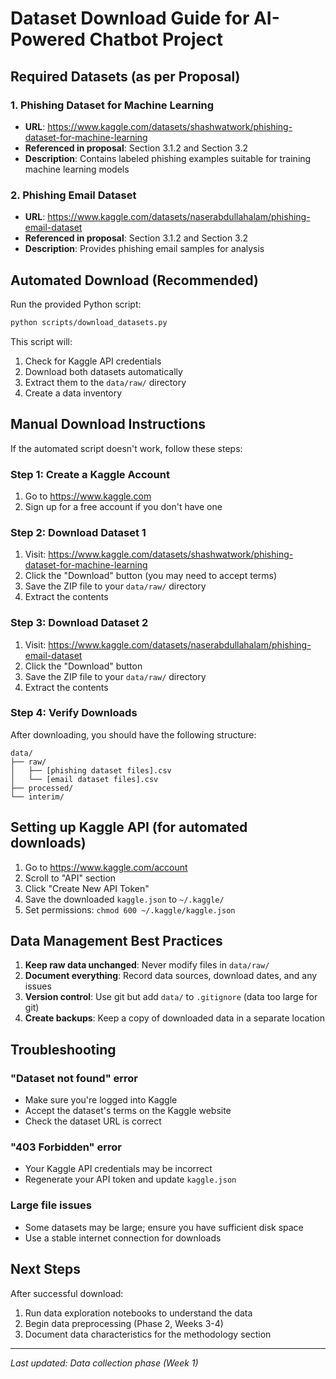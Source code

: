 # Dataset Download Guide for AI-Powered Chatbot Project

## Required Datasets (as per Proposal)

### 1. Phishing Dataset for Machine Learning
- **URL**: https://www.kaggle.com/datasets/shashwatwork/phishing-dataset-for-machine-learning
- **Referenced in proposal**: Section 3.1.2 and Section 3.2
- **Description**: Contains labeled phishing examples suitable for training machine learning models

### 2. Phishing Email Dataset  
- **URL**: https://www.kaggle.com/datasets/naserabdullahalam/phishing-email-dataset
- **Referenced in proposal**: Section 3.1.2 and Section 3.2
- **Description**: Provides phishing email samples for analysis

## Automated Download (Recommended)

Run the provided Python script:
```bash
python scripts/download_datasets.py
```

This script will:
1. Check for Kaggle API credentials
2. Download both datasets automatically
3. Extract them to the `data/raw/` directory
4. Create a data inventory

## Manual Download Instructions

If the automated script doesn't work, follow these steps:

### Step 1: Create a Kaggle Account
1. Go to https://www.kaggle.com
2. Sign up for a free account if you don't have one

### Step 2: Download Dataset 1
1. Visit: https://www.kaggle.com/datasets/shashwatwork/phishing-dataset-for-machine-learning
2. Click the "Download" button (you may need to accept terms)
3. Save the ZIP file to your `data/raw/` directory
4. Extract the contents

### Step 3: Download Dataset 2
1. Visit: https://www.kaggle.com/datasets/naserabdullahalam/phishing-email-dataset
2. Click the "Download" button
3. Save the ZIP file to your `data/raw/` directory
4. Extract the contents

### Step 4: Verify Downloads
After downloading, you should have the following structure:
```
data/
├── raw/
│   ├── [phishing dataset files].csv
│   └── [email dataset files].csv
├── processed/
└── interim/
```

## Setting up Kaggle API (for automated downloads)

1. Go to https://www.kaggle.com/account
2. Scroll to "API" section
3. Click "Create New API Token"
4. Save the downloaded `kaggle.json` to `~/.kaggle/`
5. Set permissions: `chmod 600 ~/.kaggle/kaggle.json`

## Data Management Best Practices

1. **Keep raw data unchanged**: Never modify files in `data/raw/`
2. **Document everything**: Record data sources, download dates, and any issues
3. **Version control**: Use git but add `data/` to `.gitignore` (data too large for git)
4. **Create backups**: Keep a copy of downloaded data in a separate location

## Troubleshooting

### "Dataset not found" error
- Make sure you're logged into Kaggle
- Accept the dataset's terms on the Kaggle website
- Check the dataset URL is correct

### "403 Forbidden" error  
- Your Kaggle API credentials may be incorrect
- Regenerate your API token and update `kaggle.json`

### Large file issues
- Some datasets may be large; ensure you have sufficient disk space
- Use a stable internet connection for downloads

## Next Steps

After successful download:
1. Run data exploration notebooks to understand the data
2. Begin data preprocessing (Phase 2, Weeks 3-4)
3. Document data characteristics for the methodology section

---
*Last updated: Data collection phase (Week 1)*